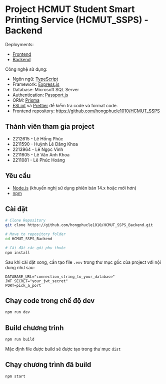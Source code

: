 # Project HCMUT Student Smart Printing Service (HCMUT_SSPS) - Backend

Deployments: 
- [Frontend](https://hcmutssps.vercel.app/)
- [Backend](https://hcmutssps.azurewebsites.net/)

Công nghệ sử dụng:
- Ngôn ngữ: [TypeScript](https://www.typescriptlang.org/)
- Framework: [Express.js](https://expressjs.com/)
- Database: Microsoft SQL Server
- Authentication: [Passport.js](http://www.passportjs.org/)
- ORM: [Prisma](https://www.prisma.io/)
- [ESLint](https://eslint.org/) và [Prettier](https://prettier.io/) để kiểm tra code và format code.
- Frontend repository: https://github.com/hongphucle1010/HCMUT_SSPS


## Thành viên tham gia project

- 2212615 - Lê Hồng Phúc
- 2211590 - Huỳnh Lê Đăng Khoa
- 2213964 - Lê Ngọc Vinh
- 2211605 - Lê Văn Anh Khoa
- 2211081 - Lê Phúc Hoàng

## Yêu cầu
- [Node.js](https://nodejs.org/) (khuyến nghị sử dụng phiên bản 14.x hoặc mới hơn)
- [npm](https://www.npmjs.com/)

## Cài đặt

```bash
# Clone Repository
git clone https://github.com/hongphucle1010/HCMUT_SSPS_Backend.git

# Move to repository folder
cd HCMUT_SSPS_Backend

# Cài đặt các gói phụ thuộc
npm install
```

Sau khi cài đặt xong, cần tạo file `.env` trong thư mục gốc của project với nội dung như sau:
```env
DATABASE_URL="connection_string_to_your_database"
JWT_SECRET="your_jwt_secret"
PORT=pick_a_port
```

## Chạy code trong chế độ dev
```bash
npm run dev
```

## Build chương trình
```bash
npm run build
```
Mặc định file được build sẽ được tạo trong thư mục `dist`

## Chạy chương trình đã build
```bash
npm start
```